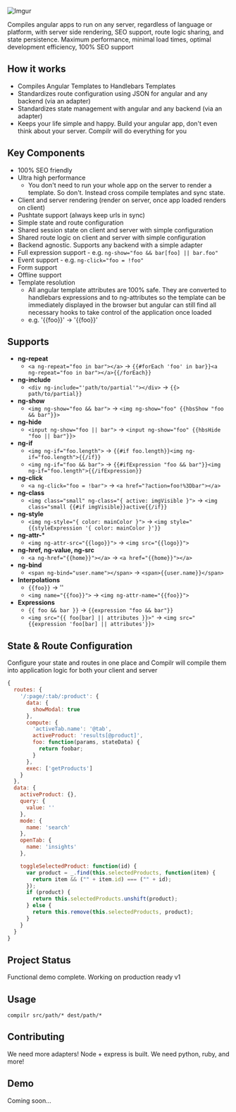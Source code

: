 ![Imgur](http://i.imgur.com/XeaMTNW.png)

Compiles angular apps to run on any server, regardless of language or platform, with server side rendering, SEO support, route logic sharing, and state persistence.
Maximum performance, minimal load times, optimal development efficiency, 100% SEO support

## How it works
* Compiles Angular Templates to Handlebars Templates
* Standardizes route configuration using JSON for angular and any backend (via an adapter)
* Standardizes state management with angular and any backend (via an adapter)
* Keeps your life simple and happy. Build your angular app, don't even think about
  your server. Compilr will do everything for you

## Key Components
* 100% SEO friendly
* Ultra high performance
  * You don't need to run your whole app on the server to render a template. So don't.
    Instead cross compile templates and sync state.
* Client and server rendering (render on server, once app loaded renders on client)
* Pushtate support (always keep urls in sync)
* Simple state and route configuration
* Shared session state on client and server with simple configuration
* Shared route logic on client and server with simple configuration
* Backend agnostic. Supports any backend with a simple adapter
* Full expression support - e.g. `ng-show="foo && bar[foo] || bar.foo"`
* Event support - e.g. `ng-click="foo = !foo"`
* Form support
* Offline support
* Template resolution
  * All angular template attributes are 100% safe. They are converted
    to handlebars expressions and to ng-attributes so the template
    can be immediately displayed in the browser but angular can still
    find all necessary hooks to take control of the application once loaded
  * e.g. '{{foo}}' -> '<span ng-bind="foo">{{foo}}<span>'

## Supports
* **ng-repeat**
  * `<a ng-repeat="foo in bar"></a>` -> `{{#forEach 'foo' in bar}}<a ng-repeat="foo in bar"></a>{{/forEach}}`
* **ng-include**
  * `<div ng-include="'path/to/partial'"></div>` -> `{{> path/to/partial}}`
* **ng-show**
  * `<img ng-show="foo && bar">` -> `<img ng-show="foo" {{hbsShow "foo && bar"}}>`
* **ng-hide**
  * `<input ng-show="foo || bar">` -> `<input ng-show="foo" {{hbsHide "foo || bar"}}>`
* **ng-if**
  * `<img ng-if="foo.length">` -> `{{#if foo.length}}<img ng-if="foo.length">{{/if}}`
  * `<img ng-if="foo && bar">` -> `{{#ifExpression "foo && bar"}}<img ng-if="foo.length">{{/ifExpression}}`
* **ng-click**
  * `<a ng-click="foo = !bar">` -> `<a href="?action=foo!%3Dbar"></a>`
* **ng-class**
  * `<img class="small" ng-class="{ active: imgVisible }">` -> `<img class="small {{#if imgVisible}}active{{/if}}`
* **ng-style**
  * `<img ng-style="{ color: mainColor }">` -> `<img style="{{styleExpression '{ color: mainColor }'}}`
* **ng-attr-***
  * `<img ng-attr-src="{{logo}}">` -> `<img src="{{logo}}">`
* **ng-href, ng-value, ng-src**
  * `<a ng-href="{{home}}"></a>` -> `<a href="{{home}}"></a>`
* **ng-bind**
  * `<span ng-bind="user.name"></span>` -> `<span>{{user.name}}</span>`
* **Interpolations**
  * `{{foo}}` -> '<span ng-bind="foo"></span>'
  * `<img name="{{foo}}">` -> `<img ng-attr-name="{{foo}}">`
* **Expressions**
  * `{{ foo && bar }}` -> `{{expression "foo && bar"}}`
  * `<img src="{{ foo[bar] || attributes }}>"` -> `<img src="{{expression 'foo[bar] || attributes'}}>`

## State & Route Configuration
Configure your state and routes in one place and Compilr
will compile them into application logic for both your client and server

```javascript
{
  routes: {
    '/:page/:tab/:product': {
      data: {
        showModal: true
      },
      compute: {
        'activeTab.name': '@tab',
        activeProduct: 'results[@product]',
        foo: function(params, stateData) {
          return foobar;
        }
      },
      exec: ['getProducts']
    }
  },
  data: {
    activeProduct: {},
    query: {
      value: ''
    },
    mode: {
      name: 'search'
    },
    openTab: {
      name: 'insights'
    },

    toggleSelectedProduct: function(id) {
      var product = _.find(this.selectedProducts, function(item) {
        return item && ("" + item.id) === ("" + id);
      });
      if (product) {
        return this.selectedProducts.unshift(product);
      } else {
        return this.remove(this.selectedProducts, product);
      }
    }
  }
}

```

## Project Status
Functional demo complete. Working on production ready v1

## Usage
`compilr src/path/* dest/path/*`

## Contributing
We need more adapters! Node + express is built. We need python, ruby, and more!

## Demo
Coming soon...
